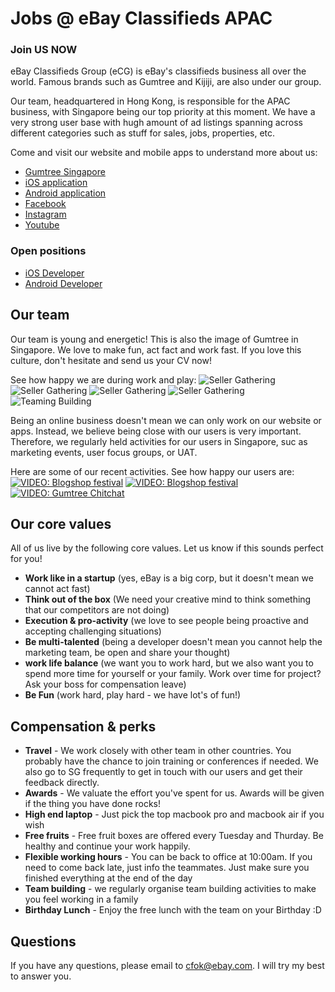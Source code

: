 # Jobs @ eBay Classifieds APAC

### Join US NOW

eBay Classifieds Group (eCG) is eBay's classifieds business all over the world. Famous brands such as Gumtree and Kijiji, are also under our group.

Our team, headquartered in Hong Kong, is responsible for the APAC business, with Singapore being our top priority at this moment. We have a very strong user base with hugh amount of ad listings spanning across different categories such as stuff for sales, jobs, properties, etc. 

Come and visit our website and mobile apps to understand more about us:
* [Gumtree Singapore](http://singapore.gumtree.sg)
* [iOS application](https://itunes.apple.com/hk/app/gumtree-sg/id684141699?mt=8)
* [Android application](https://play.google.com/store/apps/details?id=com.gumtree.sg&hl=zh_TW)
* [Facebook](https://www.facebook.com/gumtreeSG?fref=ts)
* [Instagram](https://instagram.com/gumtreeSG)
* [Youtube](https://www.youtube.com/user/GumtreeSingapore)

### Open positions

* [iOS Developer](https://github.com/HotelQuickly/WeAreHiring/blob/master/open-positions/Project-coordinator.md)
* [Android Developer](https://github.com/HotelQuickly/WeAreHiring/blob/master/open-positions/DevOps.md)

## Our team

Our team is young and energetic! This is also the image of Gumtree in Singapore. We love to make fun, act fact and work fast. If you love this culture, don't hesitate and send us your CV now!

See how happy we are during work and play:
![Seller Gathering](https://raw.githubusercontent.com/eCG-APAC/WeAreHiring/master/images/selling-gathering004.JPG)
![Seller Gathering](https://raw.githubusercontent.com/eCG-APAC/WeAreHiring/master/images/selling-gathering002.JPG)
![Seller Gathering](https://raw.githubusercontent.com/eCG-APAC/WeAreHiring/master/images/selling-gathering003.JPG)
![Seller Gathering](https://raw.githubusercontent.com/eCG-APAC/WeAreHiring/master/images/selling-gathering005.JPG)
![Teaming Building](https://raw.githubusercontent.com/eCG-APAC/WeAreHiring/master/images/team-building-001.JPG)

Being an online business doesn't mean we can only work on our website or apps. Instead, we believe being close with our users is very important. Therefore, we regularly held activities for our users in Singapore, suc as marketing events, user focus groups, or UAT.

Here are some of our recent activities. See how happy our users are:
[![VIDEO: Blogshop festival](https://raw.githubusercontent.com/eCG-APAC/WeAreHiring/master/images/youtube-blogshop1.png)](https://www.youtube.com/watch?v=21ht-bVuhJA)
[![VIDEO: Blogshop festival](https://raw.githubusercontent.com/eCG-APAC/WeAreHiring/master/images/youtube-blogshop2.png)](https://www.youtube.com/watch?v=21ht-bVuhJA)
[![VIDEO: Gumtree Chitchat](https://raw.githubusercontent.com/eCG-APAC/WeAreHiring/master/images/youtube-chitchat1.png)](https://www.youtube.com/watch?v=7Q-fac105r4)

## Our core values

All of us live by the following core values. Let us know if this sounds perfect for you!

* **Work like in a startup** (yes, eBay is a big corp, but it doesn't mean we cannot act fast)
* **Think out of the box** (We need your creative mind to think something that our competitors are not doing)
* **Execution & pro-activity** (we love to see people being proactive and accepting challenging situations)
* **Be multi-talented** (being a developer doesn't mean you cannot help the marketing team, be open and share your thought)
* **work life balance** (we want you to work hard, but we also want you to spend more time for yourself or your family. Work over time for project? Ask your boss for compensation leave)
* **Be Fun** (work hard, play hard - we have lot's of fun!)

## Compensation & perks

* **Travel** - We work closely with other team in other countries. You probably have the chance to join training or conferences if needed. We also go to SG frequently to get in touch with our users and get their feedback directly.
* **Awards** - We valuate the effort you've spent for us. Awards will be given if the thing you have done rocks!
* **High end laptop** - Just pick the top macbook pro and macbook air if you wish
* **Free fruits** - Free fruit boxes are offered every Tuesday and Thurday. Be healthy and continue your work happily.
* **Flexible working hours** - You can be back to office at 10:00am. If you need to come back late, just info the teammates. Just make sure you finished everything at the end of the day
* **Team building** - we regularly organise team building activities to make you feel working in a family
* **Birthday Lunch** - Enjoy the free lunch with the team on your Birthday :D

## Questions

If you have any questions, please email to cfok@ebay.com. I will try my best to answer you.


